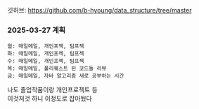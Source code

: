 깃허브: https://github.com/b-hyoung/data_structure/tree/master  

### 2025-03-27 계획 
```
월: 매일메일, 개인프젝, 팀프젝   
화: 매일메일, 개인프젝, 팀프젝   
수: 매일메일, 개인프젝, 팀프젝   
목: 매일메일, 풀리퀘스트 된 코드들 리뷰  
금: 매일메일, 자바 알고리즘 새로 공부하는 시간
```

나도 졸업작품이랑 개인프로젝트 등  
이것저것 하니 이정도로 잡아뒀다  


